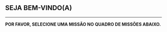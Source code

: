## SEJA BEM-VINDO(A)
__________________________________________________
**POR FAVOR, SELECIONE UMA MISSÃO NO QUADRO DE MISSÕES ABAIXO.**